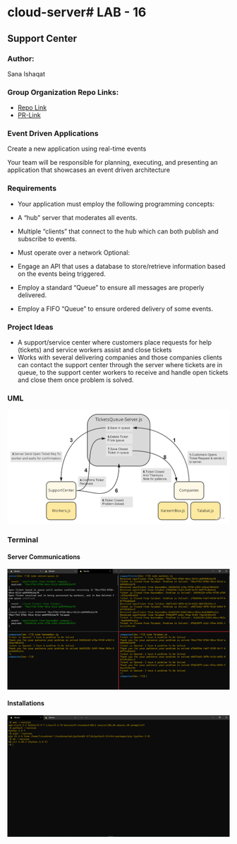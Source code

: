 # cloud-server# LAB - 16
## Support Center 

### Author:
Sana Ishaqat


 ### **Group Organization Repo Links:**
- [Repo Link](https://github.com/SanaIshaqat/cloud-server)
- [PR-Link](https://github.com/SanaIshaqat/cloud-server/pull/1)

### **Event Driven Applications**

Create a new application using real-time events

Your team will be responsible for planning, executing, and presenting an application that showcases an event driven architecture

### **Requirements**

- Your application must employ the following programming concepts:

- A “hub” server that moderates all events.

- Multiple “clients” that connect to the hub which can both publish and subscribe to events.

- Must operate over a network
Optional:

- Engage an API that uses a database to store/retrieve information based on the events being triggered.

- Employ a standard “Queue” to ensure all messages are properly delivered.

- Employ a FIFO “Queue” to ensure ordered delivery of some events.


### **Project Ideas**

- A support/service center where customers place requests for help (tickets) and service workers assist and close tickets
- Works with several delivering companies and those companies clients can contact the support center through the server where tickets are in queue, to the support center workers to receive and handle open tickets and close them once problem is solved.


### **UML**

![](UML16.jpg)

### **Terminal** 

#### Server Communications 
![](lab16TerminalLogs.PNG)

#### Installations
![](awspip3python3eb--version.PNG)


